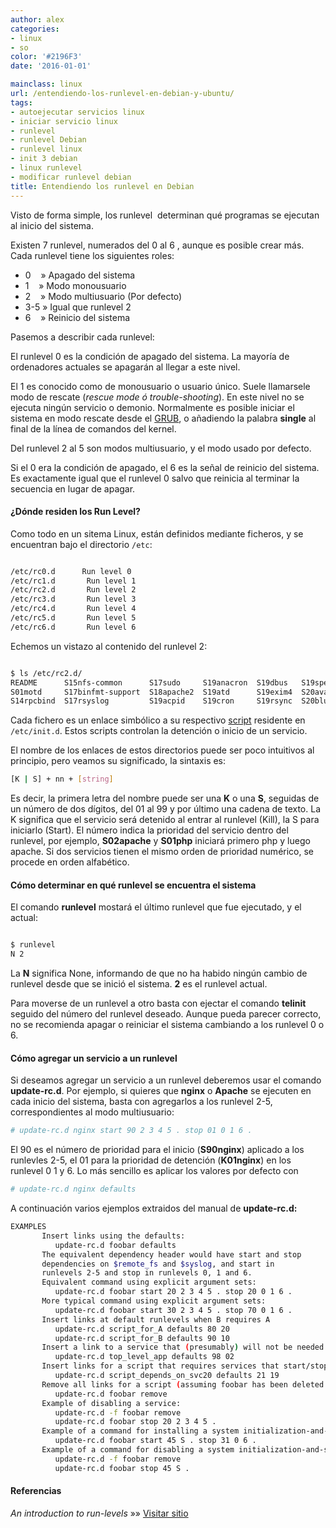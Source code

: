```yaml
---
author: alex
categories:
- linux
- so
color: '#2196F3'
date: '2016-01-01'

mainclass: linux
url: /entendiendo-los-runlevel-en-debian-y-ubuntu/
tags:
- autoejecutar servicios linux
- iniciar servicio linux
- runlevel
- runlevel Debian
- runlevel linux
- init 3 debian
- linux runlevel
- modificar runlevel debian
title: Entendiendo los runlevel en Debian
---
```


<figure>
<amp-img on="tap:lightbox1" role="button" tabindex="0" layout="responsive" alt="sh" src="/img/2012/07/sh1.png" width="128px" height="128px" />
</figure>

Visto de forma simple, los runlevel  determinan qué programas se ejecutan al inicio del sistema.

Existen 7 runlevel, numerados del 0 al 6 , aunque es posible crear más. Cada runlevel tiene los siguientes roles:

- 0    » Apagado del sistema
- 1    » Modo monousuario
- 2    » Modo multiusuario (Por defecto)
- 3-5  » Igual que runlevel 2
- 6    » Reinicio del sistema

Pasemos a describir cada runlevel:

<!--more--><!--ad-->

El runlevel 0 es la condición de apagado del sistema. La mayoría de ordenadores actuales se apagarán al llegar a este nivel.

El 1 es conocido como de monousuario o usuario único. Suele llamarsele modo de rescate (_rescue mode ó trouble-shooting_). En este nivel no se ejecuta ningún servicio o demonio. Normalmente es posible iniciar el sistema en modo rescate desde el [GRUB][1], o añadiendo la palabra __single__ al final de la línea de comandos del kernel.

Del runlevel 2 al 5 son modos multiusuario, y el modo usado por defecto.

Si el 0 era la condición de apagado, el 6 es la señal de reinicio del sistema. Es exactamente igual que el runlevel 0 salvo que reinicia al terminar la secuencia en lugar de apagar.

#### ¿Dónde residen los Run Level?

Como todo en un sitema Linux, están definidos mediante ficheros, y se encuentran bajo el directorio `/etc`:

```bash

/etc/rc0.d      Run level 0
/etc/rc1.d       Run level 1
/etc/rc2.d       Run level 2
/etc/rc3.d       Run level 3
/etc/rc4.d       Run level 4
/etc/rc5.d       Run level 5
/etc/rc6.d       Run level 6

```

Echemos un vistazo al contenido del runlevel 2:

```bash

$ ls /etc/rc2.d/
README      S15nfs-common      S17sudo     S19anacron  S19dbus   S19speech-dispatcher  S20network-manager  S21pulseaudio  S22libvirt-guests  S23rmnologin
S01motd     S17binfmt-support  S18apache2  S19atd      S19exim4  S20avahi-daemon       S21gdm3             S21saned       S23minissdpd
S14rpcbind  S17rsyslog         S19acpid    S19cron     S19rsync  S20bluetooth          S21libvirt-bin      S22bootlogs    S23rc.local

```

Cada fichero es un enlace simbólico a su respectivo [script][2] residente en `/etc/init.d`. Estos scripts controlan la detención o inicio de un servicio.

El nombre de los enlaces de estos directorios puede ser poco intuitivos al principio, pero veamos su significado, la sintaxis es:

```bash
[K | S] + nn + [string]
```

Es decir, la primera letra del nombre puede ser una **K** o una **S**, seguidas de un número de dos dígitos, del 01 al 99 y por último una cadena de texto. La K significa que el servicio será detenido al entrar al runlevel (Kill), la S para iniciarlo (Start). El número indica la prioridad del servicio dentro del runlevel, por ejemplo, **S02apache** y **S01php** iniciará primero php y luego apache. Si dos servicios tienen el mismo orden de prioridad numérico, se procede en orden alfabético.

#### Cómo determinar en qué runlevel se encuentra el sistema

El comando **runlevel** mostará el último runlevel que fue ejecutado, y el actual:

```bash

$ runlevel
N 2

```

La **N** significa None, informando de que no ha habido ningún cambio de runlevel desde que se inició el sistema. **2** es el runlevel actual.

Para moverse de un runlevel a otro basta con ejectar el comando **telinit** seguido del número del runlevel deseado. Aunque pueda parecer correcto, no se recomienda apagar o reiniciar el sistema cambiando a los runlevel 0 o 6.

#### Cómo agregar un servicio a un runlevel

Si deseamos agregar un servicio a un runlevel deberemos usar el comando **update-rc.d**. Por ejemplo, si quieres que **nginx** o **Apache** se ejecuten en cada inicio del sistema, basta con agregarlos a los runlevel 2-5, correspondientes al modo multiusuario:

```bash
# update-rc.d nginx start 90 2 3 4 5 . stop 01 0 1 6 .
```

El 90 es el número de prioridad para el inicio (**S90nginx**) aplicado a los runlevles 2-5, el 01 para la prioridad de detención (**K01nginx**) en los runlevel 0 1 y 6. Lo más sencillo es aplicar los valores por defecto con

```bash
# update-rc.d nginx defaults
```

A continuación varios ejemplos extraidos del manual de **update-rc.d:**

```bash
EXAMPLES
       Insert links using the defaults:
          update-rc.d foobar defaults
       The equivalent dependency header would have start and stop
       dependencies on $remote_fs and $syslog, and start in
       runlevels 2-5 and stop in runlevels 0, 1 and 6.
       Equivalent command using explicit argument sets:
          update-rc.d foobar start 20 2 3 4 5 . stop 20 0 1 6 .
       More typical command using explicit argument sets:
          update-rc.d foobar start 30 2 3 4 5 . stop 70 0 1 6 .
       Insert links at default runlevels when B requires A
          update-rc.d script_for_A defaults 80 20
          update-rc.d script_for_B defaults 90 10
       Insert a link to a service that (presumably) will not be needed by any other daemon
          update-rc.d top_level_app defaults 98 02
       Insert links for a script that requires services that start/stop at sequence number 20
          update-rc.d script_depends_on_svc20 defaults 21 19
       Remove all links for a script (assuming foobar has been deleted already):
          update-rc.d foobar remove
       Example of disabling a service:
          update-rc.d -f foobar remove
          update-rc.d foobar stop 20 2 3 4 5 .
       Example of a command for installing a system initialization-and-shutdown script:
          update-rc.d foobar start 45 S . stop 31 0 6 .
       Example of a command for disabling a system initialization-and-shutdown script:
          update-rc.d -f foobar remove
          update-rc.d foobar stop 45 S .
```

#### Referencias

*An introduction to run-levels* »» <a href="http://www.debian-administration.org/articles/212" target="_blank">Visitar sitio</a>

 [1]: https://elbauldelprogramador.com/grub-customizer-20-personaliza-tu-grub2/ "Grub Customizer 2.0, personaliza tu GRUB2"
 [2]: https://elbauldelprogramador.com/
